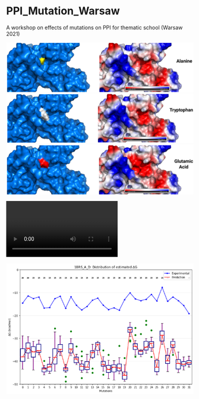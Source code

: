 # PPI_Mutation_Warsaw
A workshop on effects of mutations on PPI for thematic school (Warsaw 2021)


![](Alanine.png?raw=true "Alanine")
![](Tryptophan.png?raw=true "Tryptophan")
![](GlutamicAcid.png?raw=true "GlutamicAcid")

![](YD29F.mov?raw=true "YD29F")

![](1BRS.png?raw=true "1BRS")

